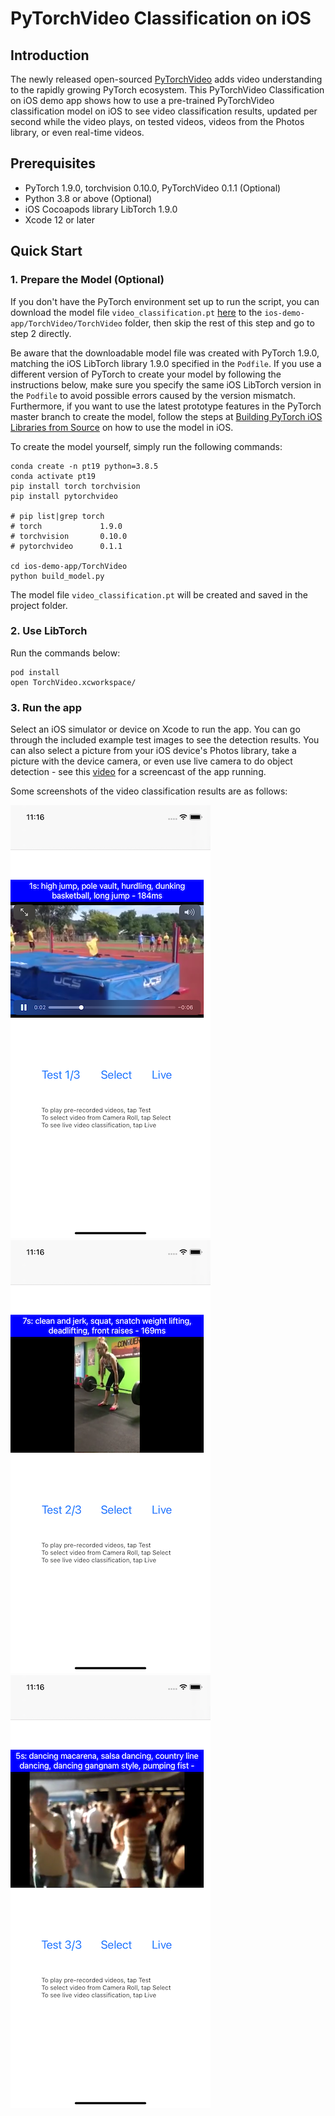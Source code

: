 # PyTorchVideo Classification on iOS

## Introduction

The newly released open-sourced [PyTorchVideo](https://github.com/facebookresearch/pytorchvideo) adds video understanding to the rapidly growing PyTorch ecosystem. This PyTorchVideo Classification on iOS demo app shows how to use a pre-trained PyTorchVideo classification model on iOS to see video classification results, updated per second while the video plays, on tested videos, videos from the Photos library, or even real-time videos.

## Prerequisites

* PyTorch 1.9.0, torchvision 0.10.0, PyTorchVideo 0.1.1 (Optional)
* Python 3.8 or above (Optional)
* iOS Cocoapods library LibTorch 1.9.0
* Xcode 12 or later


## Quick Start

### 1. Prepare the Model (Optional)

If you don't have the PyTorch environment set up to run the script, you can download the model file `video_classification.pt` [here](https://drive.google.com/file/d/1qweDu7QZv7xJA7Sx_UIxjvcS7y1rQ2kE/view) to the `ios-demo-app/TorchVideo/TorchVideo` folder, then skip the rest of this step and go to step 2 directly.

Be aware that the downloadable model file was created with PyTorch 1.9.0, matching the iOS LibTorch library 1.9.0 specified in the `Podfile`. If you use a different version of PyTorch to create your model by following the instructions below, make sure you specify the same iOS LibTorch version in the `Podfile` to avoid possible errors caused by the version mismatch. Furthermore, if you want to use the latest prototype features in the PyTorch master branch to create the model, follow the steps at [Building PyTorch iOS Libraries from Source](https://pytorch.org/mobile/ios/#build-pytorch-ios-libraries-from-source) on how to use the model in iOS.

To create the model yourself, simply run the following commands:
```
conda create -n pt19 python=3.8.5
conda activate pt19
pip install torch torchvision
pip install pytorchvideo

# pip list|grep torch
# torch             1.9.0
# torchvision       0.10.0
# pytorchvideo      0.1.1

cd ios-demo-app/TorchVideo
python build_model.py

```
The model file `video_classification.pt` will be created and saved in the project folder.

### 2. Use LibTorch

Run the commands below:

```
pod install
open TorchVideo.xcworkspace/
```

### 3. Run the app

Select an iOS simulator or device on Xcode to run the app. You can go through the included example test images to see the detection results. You can also select a picture from your iOS device's Photos library, take a picture with the device camera, or even use live camera to do object detection - see this [video](https://drive.google.com/file/d/1ijb4UIuF2VQiab4xfAsBwrQXCInvb9wd/view) for a screencast of the app running.

Some screenshots of the video classification results are as follows:

![](screenshot1.png)
![](screenshot2.png)
![](screenshot3.png)
